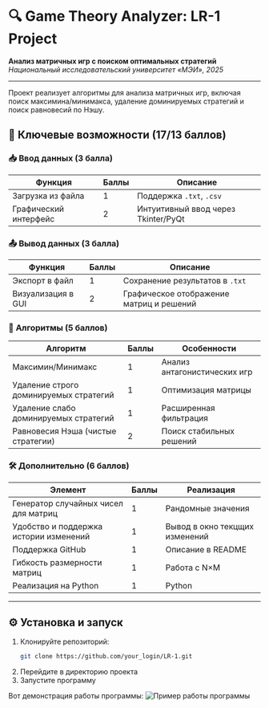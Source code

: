 # 🔍 Game Theory Analyzer: LR-1 Project

**Анализ матричных игр с поиском оптимальных стратегий**  
*Национальный исследовательский университет «МЭИ», 2025*  

---

Проект реализует алгоритмы для анализа матричных игр, включая поиск максимина/минимакса, удаление доминируемых стратегий и поиск равновесий по Нэшу.

## 🌟 Ключевые возможности (17/13 баллов)

### 📥 **Ввод данных** (3 балла)
| Функция               | Баллы | Описание                          |
|------------------------|-------|-----------------------------------|
| Загрузка из файла      | 1     | Поддержка `.txt`, `.csv`          |
| Графический интерфейс  | 2     | Интуитивный ввод через Tkinter/PyQt |

### 📤 **Вывод данных** (3 балла)
| Функция                | Баллы | Описание                                 |
|------------------------|-------|------------------------------------------|
| Экспорт в файл         | 1     | Сохранение результатов в `.txt`          |
| Визуализация в GUI     | 2     | Графическое отображение матриц и решений |

### 🧠 **Алгоритмы** (5 баллов)
| Алгоритм                                 | Баллы | Особенности                     |
|------------------------------------------|-------|---------------------------------|
| Максимин/Минимакс                        | 1     | Анализ антагонистических игр    |
| Удаление строго доминируемых стратегий   | 1     | Оптимизация матрицы             |
| Удаление слабо доминируемых стратегий    | 1     | Расширенная фильтрация          |
| Равновесия Нэша (чистые стратегии)       | 2     | Поиск стабильных решений        |

### 🛠 **Дополнительно** (6 баллов)
| Элемент                                | Баллы | Реализация                      |
|----------------------------------------|-------|---------------------------------|
| Генератор случайных чисел для матриц   | 1     | Рандомные значения              |
| Удобство и поддержка истории изменений | 1     | Вывод в окно текцщих изменений  |
| Поддержка GitHub                       | 1     | Описание в README               |
| Гибкость размерности матриц            | 1     | Работа с N×M                    |
| Реализация на Python                   | 1     | Python                          |

---

## ⚙️ Установка и запуск
1. Клонируйте репозиторий:
   ```bash
   git clone https://github.com/your_login/LR-1.git
2. Перейдите в директорию проекта
3. Запустите программу

Вот демонстрация работы программы:
![Пример работы программы](1.png)
